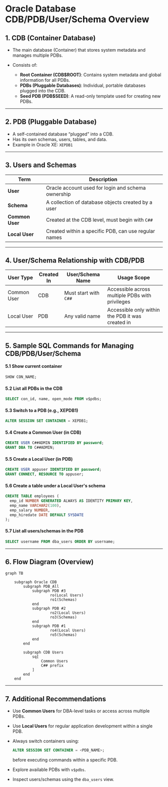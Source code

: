 # Oracle Database CDB/PDB/User/Schema Overview

## 1. CDB (Container Database)

* The main database (Container) that stores system metadata and manages multiple PDBs.
* Consists of:

  * **Root Container (CDB\$ROOT)**: Contains system metadata and global information for all PDBs.
  * **PDBs (Pluggable Databases)**: Individual, portable databases plugged into the CDB.
  * **Seed PDB (PDB\$SEED)**: A read-only template used for creating new PDBs.

---

## 2. PDB (Pluggable Database)

* A self-contained database “plugged” into a CDB.
* Has its own schemas, users, tables, and data.
* Example in Oracle XE: `XEPDB1`

---

## 3. Users and Schemas

| Term            | Description                                          |
| --------------- | ---------------------------------------------------- |
| **User**        | Oracle account used for login and schema ownership   |
| **Schema**      | A collection of database objects created by a user   |
| **Common User** | Created at the CDB level, must begin with `C##`      |
| **Local User**  | Created within a specific PDB, can use regular names |

---

## 4. User/Schema Relationship with CDB/PDB

| User Type   | Created In | User/Schema Name      | Usage Scope                                      |
| ----------- | ---------- | --------------------- | ------------------------------------------------ |
| Common User | CDB        | Must start with `C##` | Accessible across multiple PDBs with privileges  |
| Local User  | PDB        | Any valid name        | Accessible only within the PDB it was created in |

---

## 5. Sample SQL Commands for Managing CDB/PDB/User/Schema

#### 5.1 Show current container

```sql
SHOW CON_NAME;
```

#### 5.2 List all PDBs in the CDB

```sql
SELECT con_id, name, open_mode FROM v$pdbs;
```

#### 5.3 Switch to a PDB (e.g., XEPDB1)

```sql
ALTER SESSION SET CONTAINER = XEPDB1;
```

#### 5.4 Create a Common User (in CDB)

```sql
CREATE USER C##ADMIN IDENTIFIED BY password;
GRANT DBA TO C##ADMIN;
```

#### 5.5 Create a Local User (in PDB)

```sql
CREATE USER appuser IDENTIFIED BY password;
GRANT CONNECT, RESOURCE TO appuser;
```

#### 5.6 Create a table under a Local User's schema

```sql
CREATE TABLE employees (
  emp_id NUMBER GENERATED ALWAYS AS IDENTITY PRIMARY KEY,
  emp_name VARCHAR2(100),
  emp_salary NUMBER,
  emp_hiredate DATE DEFAULT SYSDATE
);
```

#### 5.7 List all users/schemas in the PDB

```sql
SELECT username FROM dba_users ORDER BY username;
```

---

## 6. Flow Diagram (Overview)

```mermaid
graph TB

    subgraph Oracle CDB
        subgraph PDB_All  
            subgraph PDB #3
                    ro(Local Users)
                    ro1(Schemas)
            end
            subgraph PDB #2
                    ro2(Local Users)
                    ro3(Schemas)
            end
            subgraph PDB #1
                    ro4(Local Users)
                    ro5(Schemas)
            end    
        end

        subgraph CDB Users
            sq[
                Common Users
                C## prefix
            ]
        end    
    end
```

---

## 7. Additional Recommendations

* Use **Common Users** for DBA-level tasks or access across multiple PDBs.
* Use **Local Users** for regular application development within a single PDB.
* Always switch containers using:

  ```sql
  ALTER SESSION SET CONTAINER = <PDB_NAME>;
  ```

  before executing commands within a specific PDB.
* Explore available PDBs with `v$pdbs`.
* Inspect users/schemas using the `dba_users` view.
